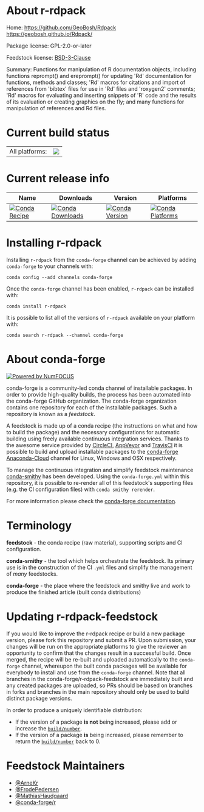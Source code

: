 About r-rdpack
==============

Home: https://github.com/GeoBosh/Rdpack https://geobosh.github.io/Rdpack/

Package license: GPL-2.0-or-later

Feedstock license: [BSD-3-Clause](https://github.com/conda-forge/r-rdpack-feedstock/blob/master/LICENSE.txt)

Summary: Functions for manipulation of R documentation objects, including functions reprompt() and ereprompt() for updating 'Rd' documentation for functions, methods and classes; 'Rd' macros for citations and import of references from 'bibtex' files for use in 'Rd' files and 'roxygen2' comments; 'Rd' macros for evaluating and inserting snippets of 'R' code and the results of its evaluation or creating graphics on the fly; and many functions for manipulation of references and Rd files.

Current build status
====================


<table><tr><td>All platforms:</td>
    <td>
      <a href="https://dev.azure.com/conda-forge/feedstock-builds/_build/latest?definitionId=1522&branchName=master">
        <img src="https://dev.azure.com/conda-forge/feedstock-builds/_apis/build/status/r-rdpack-feedstock?branchName=master">
      </a>
    </td>
  </tr>
</table>

Current release info
====================

| Name | Downloads | Version | Platforms |
| --- | --- | --- | --- |
| [![Conda Recipe](https://img.shields.io/badge/recipe-r--rdpack-green.svg)](https://anaconda.org/conda-forge/r-rdpack) | [![Conda Downloads](https://img.shields.io/conda/dn/conda-forge/r-rdpack.svg)](https://anaconda.org/conda-forge/r-rdpack) | [![Conda Version](https://img.shields.io/conda/vn/conda-forge/r-rdpack.svg)](https://anaconda.org/conda-forge/r-rdpack) | [![Conda Platforms](https://img.shields.io/conda/pn/conda-forge/r-rdpack.svg)](https://anaconda.org/conda-forge/r-rdpack) |

Installing r-rdpack
===================

Installing `r-rdpack` from the `conda-forge` channel can be achieved by adding `conda-forge` to your channels with:

```
conda config --add channels conda-forge
```

Once the `conda-forge` channel has been enabled, `r-rdpack` can be installed with:

```
conda install r-rdpack
```

It is possible to list all of the versions of `r-rdpack` available on your platform with:

```
conda search r-rdpack --channel conda-forge
```


About conda-forge
=================

[![Powered by NumFOCUS](https://img.shields.io/badge/powered%20by-NumFOCUS-orange.svg?style=flat&colorA=E1523D&colorB=007D8A)](http://numfocus.org)

conda-forge is a community-led conda channel of installable packages.
In order to provide high-quality builds, the process has been automated into the
conda-forge GitHub organization. The conda-forge organization contains one repository
for each of the installable packages. Such a repository is known as a *feedstock*.

A feedstock is made up of a conda recipe (the instructions on what and how to build
the package) and the necessary configurations for automatic building using freely
available continuous integration services. Thanks to the awesome service provided by
[CircleCI](https://circleci.com/), [AppVeyor](https://www.appveyor.com/)
and [TravisCI](https://travis-ci.com/) it is possible to build and upload installable
packages to the [conda-forge](https://anaconda.org/conda-forge)
[Anaconda-Cloud](https://anaconda.org/) channel for Linux, Windows and OSX respectively.

To manage the continuous integration and simplify feedstock maintenance
[conda-smithy](https://github.com/conda-forge/conda-smithy) has been developed.
Using the ``conda-forge.yml`` within this repository, it is possible to re-render all of
this feedstock's supporting files (e.g. the CI configuration files) with ``conda smithy rerender``.

For more information please check the [conda-forge documentation](https://conda-forge.org/docs/).

Terminology
===========

**feedstock** - the conda recipe (raw material), supporting scripts and CI configuration.

**conda-smithy** - the tool which helps orchestrate the feedstock.
                   Its primary use is in the construction of the CI ``.yml`` files
                   and simplify the management of *many* feedstocks.

**conda-forge** - the place where the feedstock and smithy live and work to
                  produce the finished article (built conda distributions)


Updating r-rdpack-feedstock
===========================

If you would like to improve the r-rdpack recipe or build a new
package version, please fork this repository and submit a PR. Upon submission,
your changes will be run on the appropriate platforms to give the reviewer an
opportunity to confirm that the changes result in a successful build. Once
merged, the recipe will be re-built and uploaded automatically to the
`conda-forge` channel, whereupon the built conda packages will be available for
everybody to install and use from the `conda-forge` channel.
Note that all branches in the conda-forge/r-rdpack-feedstock are
immediately built and any created packages are uploaded, so PRs should be based
on branches in forks and branches in the main repository should only be used to
build distinct package versions.

In order to produce a uniquely identifiable distribution:
 * If the version of a package **is not** being increased, please add or increase
   the [``build/number``](https://docs.conda.io/projects/conda-build/en/latest/resources/define-metadata.html#build-number-and-string).
 * If the version of a package **is** being increased, please remember to return
   the [``build/number``](https://docs.conda.io/projects/conda-build/en/latest/resources/define-metadata.html#build-number-and-string)
   back to 0.

Feedstock Maintainers
=====================

* [@ArneKr](https://github.com/ArneKr/)
* [@FrodePedersen](https://github.com/FrodePedersen/)
* [@MathiasHaudgaard](https://github.com/MathiasHaudgaard/)
* [@conda-forge/r](https://github.com/conda-forge/r/)

